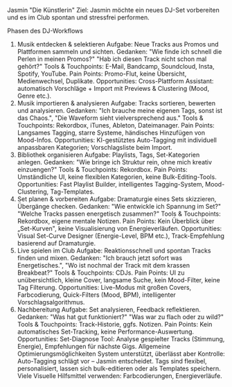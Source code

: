 Jasmin "Die Künstlerin"
Ziel: Jasmin möchte ein neues DJ-Set vorbereiten und es im Club spontan und stressfrei performen.

Phasen des DJ-Workflows
1. Musik entdecken & selektieren
Aufgabe: Neue Tracks aus Promos und Plattformen sammeln und sichten.
Gedanken: "Wie finde ich schnell die Perlen in meinen Promos?" "Hab ich diesen Track nicht schon mal gehört?"
Tools & Touchpoints: E-Mail, Bandcamp, Soundcloud, Insta, Spotify, YouTube.
Pain Points: Promo-Flut, keine Übersicht, Medienwechsel, Duplikate.
Opportunities: Cross-Plattform Assistant: automatisch Vorschläge + Import mit Previews & Clustering (Mood, Genre etc.).
2. Musik importieren & analysieren
Aufgabe: Tracks sortieren, bewerten und analysieren.
Gedanken: "Ich brauche meine eigenen Tags, sonst ist das Chaos.", "Die Waveform sieht vielversprechend aus."
Tools & Touchpoints: Rekordbox, iTunes, Ableton, Dateimanager.
Pain Points: Langsames Tagging, starre Systeme, händisches Hinzufügen von Mood-Infos.
Opportunities: KI-gestütztes Auto-Tagging mit individuell anpassbaren Kategorien; Vorschlagsliste beim Import.
3. Bibliothek organisieren
Aufgabe: Playlists, Tags, Set-Kategorien anlegen.
Gedanken: "Wie bringe ich Struktur rein, ohne mich kreativ einzuengen?"
Tools & Touchpoints: Rekordbox.
Pain Points: Umständliche UI, keine flexiblen Kategorien, keine Bulk-Editing-Tools.
Opportunities: Fast Playlist Builder, intelligentes Tagging-System, Mood-Clustering, Tag-Templates.
4. Set planen & vorbereiten
Aufgabe: Dramaturgie eines Sets skizzieren, Übergänge checken.
Gedanken: "Wie entwickle ich Spannung im Set?" "Welche Tracks passen energetisch zusammen?"
Tools & Touchpoints: Rekordbox, eigene mentale Notizen.
Pain Points: Kein Überblick über „Set-Kurven", keine Visualisierung von Energieverläufen.
Opportunities: Visual Set-Curve Designer (Energie-Level, BPM etc.), Track-Empfehlung basierend auf Dramaturgie.
5. Live spielen im Club
Aufgabe: Reaktionsschnell und spontan Tracks finden und mixen.
Gedanken: "Ich brauch jetzt sofort was Energetisches.", "Wo ist nochmal der Track mit dem krassen Breakbeat?"
Tools & Touchpoints: CDJs.
Pain Points: UI zu unübersichtlich, kleine Cover, langsame Suche, kein Mood-Filter, keine Tag Filterung.
Opportunities: Live-Modus mit großen Covers, Farbcodierung, Quick-Filters (Mood, BPM), intelligenter Vorschlagsalgorithmus.
6. Nachbereitung
Aufgabe: Set analysieren, Feedback reflektieren.
Gedanken: "Was hat gut funktioniert?" "Was war zu flach oder zu wild?"
Tools & Touchpoints: Track-Historie, ggfs. Notizen.
Pain Points: Kein automatisches Set-Tracking, keine Performance-Auswertung.
Opportunities: Set-Diagnose Tool: Analyse gespielter Tracks (Stimmung, Energie), Empfehlungen für nächste Gigs.
Allgemeine Optimierungsmöglichkeiten
System unterstützt, überlässt aber Kontrolle: Auto-Tagging schlägt vor – Jasmin entscheidet. Tags sind flexibel, personalisiert, lassen sich bulk-editieren oder als Templates speichern.
Viele Visuelle Hilfsmittel verwenden: Farbcodierungen, Energieverläufe.